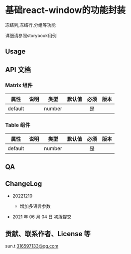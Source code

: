# 基础react-window的功能封装

冻结列,冻结行,分组等功能

详细请参照storybook用例

## Usage

## API 文档

### Matrix 组件

| 属性    | 说明 |  类型  | 默认值 | 必须  | 版本 |
| ------- | ---- | :----: | -----: | :---: | ---: |
| default |      | number |        |  是   |      |

### Table 组件

| 属性    | 说明 |  类型  | 默认值 | 必须  | 版本 |
| ------- | ---- | :----: | -----: | :---: | ---: |
| default |      | number |        |  是   |      |

## QA

## ChangeLog
- 20221210 
  - 增加多语言参数

- 2021 年 06 月 04 日 初版提交

## 贡献、联系作者、License 等

sun.t 316597133@qq.com

